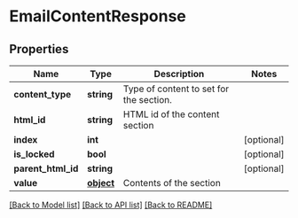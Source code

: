 # EmailContentResponse

## Properties
Name | Type | Description | Notes
------------ | ------------- | ------------- | -------------
**content_type** | **string** | Type of content to set for the section. | 
**html_id** | **string** | HTML id of the content section | 
**index** | **int** |  | [optional] 
**is_locked** | **bool** |  | [optional] 
**parent_html_id** | **string** |  | [optional] 
**value** | [**object**](.md) | Contents of the section | 

[[Back to Model list]](../README.md#documentation-for-models) [[Back to API list]](../README.md#documentation-for-api-endpoints) [[Back to README]](../README.md)


